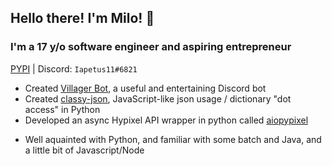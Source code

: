 ## Hello there<!-- general kenobi -->! I'm Milo! :wave:
### I'm a 17 y/o software engineer and aspiring entrepreneur
[PYPI](https://pypi.org/user/Iapetus11/) | Discord: `Iapetus11#6821`

* Created [Villager Bot](https://github.com/Villager-Dev/Villager-Bot), a useful and entertaining Discord bot
* Created [classy-json](https://github.com/Iapetus-11/classy-json), JavaScript-like json usage / dictionary "dot access" in Python
* Developed an async Hypixel API wrapper in python called [aiopypixel](https://github.com/Villager-Dev/aiopypixel)
<!--* Founded the currently a work in progress api [BetterAPI](https://github.com/Iapetus-11/Better-API)-->
* Well aquainted with Python, and familiar with some batch and Java, and a little bit of Javascript/Node

<!--
### What languages do I know?
* Well acquainted with Python
* Some Java
* Some batch
* Currently learning JavaScript (Node.js specifically)
-->
